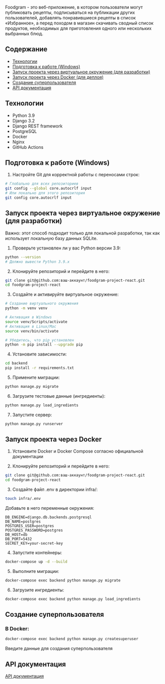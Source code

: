 Foodgram - это веб-приложение, в котором пользователи могут публиковать рецепты, подписываться на публикации других пользователей, добавлять понравившиеся рецепты в список «Избранное», а перед походом в магазин скачивать сводный список продуктов, необходимых для приготовления одного или нескольких выбранных блюд.

## Содержание
- [Технологии](#технологии)
- [Подготовка к работе (Windows)](#подготовка-к-работе-windows)
- [Запуск проекта через виртуальное окружение (для разработки)](#запуск-проекта-через-виртуальное-окружение-для-разработки)
- [Запуск проекта через Docker (для деплоя)](#запуск-проекта-через-docker-для-деплоя)
- [Создание суперпользователя](#создание-суперпользователя)
- [API документация](#api-документация)

## Технологии
- Python 3.9
- Django 3.2
- Django REST framework
- PostgreSQL
- Docker
- Nginx
- GitHub Actions

## Подготовка к работе (Windows)

1. Настройте Git для корректной работы с переносами строк:
```bash
# Глобально для всех репозиториев
git config --global core.autocrlf input
# Или локально для этого репозитория
git config core.autocrlf input
```

## Запуск проекта через виртуальное окружение (для разработки)

Важно: этот способ подходит только для локальной разработки, так как использует локальную базу данных SQLite.

1. Проверьте установлен ли у вас Python версии 3.9:
```bash
python --version
# Должно вывести Python 3.9.x
```

2. Клонируйте репозиторий и перейдите в него:
```bash
git clone git@github.com:ваш-аккаунт/foodgram-project-react.git
cd foodgram-project-react
```

3. Создайте и активируйте виртуальное окружение:
```bash
# Создание виртуального окружения
python -m venv venv

# Активация в Windows
source venv/Scripts/activate
# Активация в Linux/Mac
source venv/bin/activate

# Убедитесь, что pip установлен
python -m pip install --upgrade pip
```

4. Установите зависимости:
```bash
cd backend
pip install -r requirements.txt
```

5. Примените миграции:
```bash
python manage.py migrate
```

6. Загрузите тестовые данные (ингредиенты):
```bash
python manage.py load_ingredients
```

7. Запустите сервер:
```bash
python manage.py runserver
```

## Запуск проекта через Docker 

1. Установите Docker и Docker Compose согласно официальной документации

2. Клонируйте репозиторий и перейдите в него:
```bash
git clone git@github.com:ваш-аккаунт/foodgram-project-react.git
cd foodgram-project-react
```

3. Создайте файл .env в директории infra/:
```bash
touch infra/.env
```
Добавьте в него переменные окружения:
```
DB_ENGINE=django.db.backends.postgresql
DB_NAME=postgres
POSTGRES_USER=postgres
POSTGRES_PASSWORD=postgres
DB_HOST=db
DB_PORT=5432
SECRET_KEY=your-secret-key
```

4. Запустите контейнеры:
```bash
docker-compose up -d --build
```

5. Выполните миграции:
```bash
docker-compose exec backend python manage.py migrate
```

6. Загрузите ингредиенты:
```bash
docker-compose exec backend python manage.py load_ingredients
```

## Создание суперпользователя

### В Docker:
```bash
docker-compose exec backend python manage.py createsuperuser
```

Введите данные для создания суперпользователя

## API документация

[API документация](https://api.foodgram.com/docs/)

